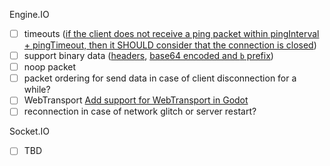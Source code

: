 Engine.IO

- [ ] timeouts ([if the client does not receive a ping packet within pingInterval + pingTimeout, then it SHOULD consider that the connection is closed](https://github.com/socketio/socket.io/blob/main/docs/engine.io-protocol/v4-current.md#heartbeat))
- [ ] support binary data ([headers](https://github.com/socketio/socket.io/blob/main/docs/engine.io-protocol/v4-current.md#headers), [base64 encoded and `b` prefix](https://github.com/socketio/socket.io/blob/main/docs/engine.io-protocol/v4-current.md#packet-encoding))
- [ ] noop packet
- [ ] packet ordering for send data in case of client disconnection for a while?
- [ ] WebTransport [Add support for WebTransport in Godot](https://github.com/godotengine/godot-proposals/issues/3899)
- [ ] reconnection in case of network glitch or server restart?

Socket.IO

- [ ] TBD
